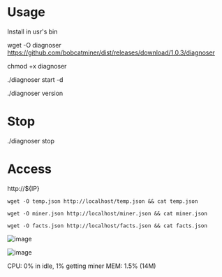 # Usage

Install in usr's bin

wget -O diagnoser https://github.com/bobcatminer/dist/releases/download/1.0.3/diagnoser

chmod +x diagnoser 

./diagnoser start -d

./diagnoser version

# Stop 

./diagnoser stop

# Access

http://${IP}

```
wget -O temp.json http://localhost/temp.json && cat temp.json

wget -O miner.json http://localhost/miner.json && cat miner.json

wget -O facts.json http://localhost/facts.json && cat facts.json
```
![image](https://user-images.githubusercontent.com/86550076/127101521-00e485e2-2424-4b20-b842-7e2729ad2357.png)

![image](https://user-images.githubusercontent.com/86550076/127783754-bca86d19-0a5e-4c65-a3e2-439ea04c202e.png)

CPU: 0% in idle, 1% getting miner
MEM: 1.5% (14M)
